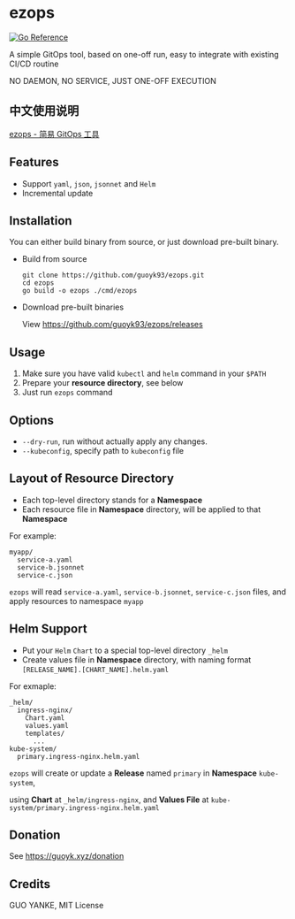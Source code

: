 # ezops

[![Go Reference](https://pkg.go.dev/badge/github.com/guoyk93/ezops.svg)](https://pkg.go.dev/github.com/guoyk93/ezops)

A simple GitOps tool, based on one-off run, easy to integrate with existing CI/CD routine

NO DAEMON, NO SERVICE, JUST ONE-OFF EXECUTION

## 中文使用说明

[ezops - 简易 GitOps 工具](https://mp.weixin.qq.com/s/TI2ZozyA5xWltTEwIF46ag)

## Features

* Support `yaml`, `json`, `jsonnet` and `Helm`
* Incremental update

## Installation

You can either build binary from source, or just download pre-built binary.

* Build from source

    ```shell
   git clone https://github.com/guoyk93/ezops.git
   cd ezops
   go build -o ezops ./cmd/ezops
    ```

* Download pre-built binaries

    View <https://github.com/guoyk93/ezops/releases>

## Usage

1. Make sure you have valid `kubectl` and `helm` command in your `$PATH`
2. Prepare your **resource directory**, see below
3. Just run `ezops` command

## Options

* `--dry-run`, run without actually apply any changes.
* `--kubeconfig`, specify path to `kubeconfig` file

## Layout of Resource Directory

* Each top-level directory stands for a **Namespace**
* Each resource file in **Namespace** directory, will be applied to that **Namespace**

For example:

```
myapp/
  service-a.yaml
  service-b.jsonnet
  service-c.json
```

`ezops` will read `service-a.yaml`, `service-b.jsonnet`, `service-c.json` files, and apply resources to namespace `myapp`

## Helm Support

* Put your `Helm` `Chart` to a special top-level directory `_helm`
* Create values file in **Namespace** directory, with naming format `[RELEASE_NAME].[CHART_NAME].helm.yaml`

For exmaple:

```
_helm/
  ingress-nginx/
    Chart.yaml
    values.yaml
    templates/
      ...
kube-system/
  primary.ingress-nginx.helm.yaml
```

`ezops` will create or update a **Release** named `primary` in **Namespace** `kube-system`,

using **Chart** at `_helm/ingress-nginx`, and **Values File** at `kube-system/primary.ingress-nginx.helm.yaml`

## Donation

See https://guoyk.xyz/donation

## Credits

GUO YANKE, MIT License
